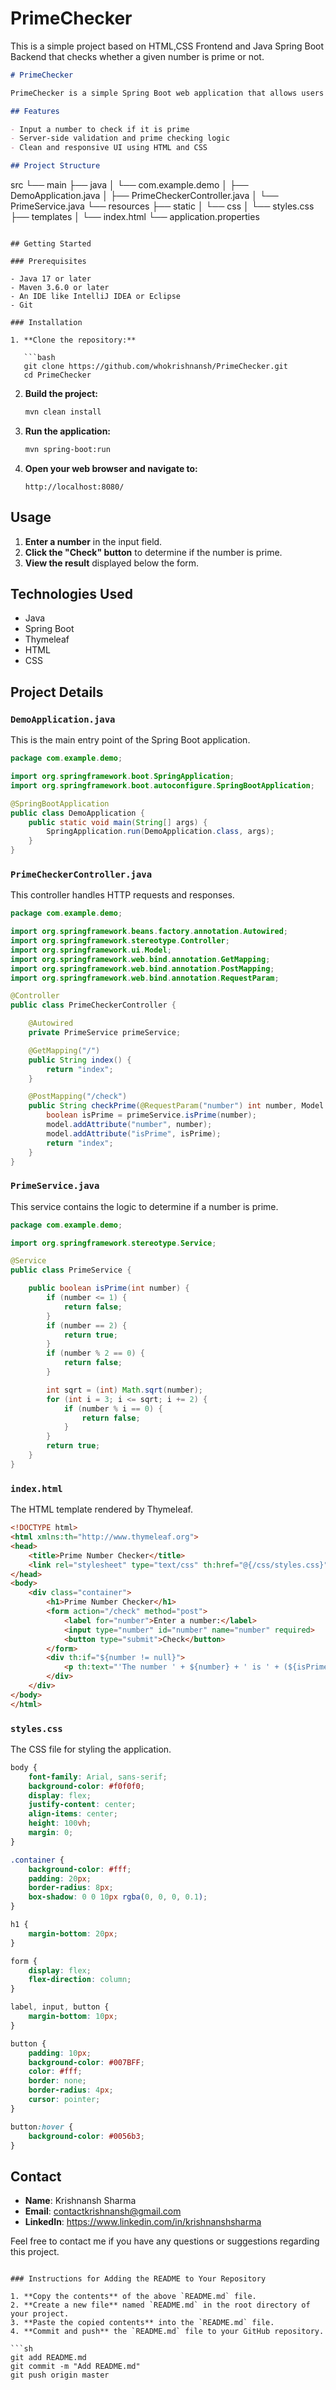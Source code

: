 # PrimeChecker
This is a simple project based on HTML,CSS Frontend and Java Spring Boot Backend that checks whether a given number is prime or not.


```markdown
# PrimeChecker

PrimeChecker is a simple Spring Boot web application that allows users to check if a given number is prime. The application uses Thymeleaf for server-side rendering of the HTML template and Spring Boot for handling the backend logic.

## Features

- Input a number to check if it is prime
- Server-side validation and prime checking logic
- Clean and responsive UI using HTML and CSS

## Project Structure

```
src
└── main
    ├── java
    │   └── com.example.demo
    │       ├── DemoApplication.java
    │       ├── PrimeCheckerController.java
    │       └── PrimeService.java
    └── resources
        ├── static
        │   └── css
        │       └── styles.css
        ├── templates
        │   └── index.html
        └── application.properties
```

## Getting Started

### Prerequisites

- Java 17 or later
- Maven 3.6.0 or later
- An IDE like IntelliJ IDEA or Eclipse
- Git

### Installation

1. **Clone the repository:**

   ```bash
   git clone https://github.com/whokrishnansh/PrimeChecker.git
   cd PrimeChecker
   ```

2. **Build the project:**

   ```bash
   mvn clean install
   ```

3. **Run the application:**

   ```bash
   mvn spring-boot:run
   ```

4. **Open your web browser and navigate to:**

   ```
   http://localhost:8080/
   ```

## Usage

1. **Enter a number** in the input field.
2. **Click the "Check" button** to determine if the number is prime.
3. **View the result** displayed below the form.

## Technologies Used

- Java
- Spring Boot
- Thymeleaf
- HTML
- CSS

## Project Details

### `DemoApplication.java`

This is the main entry point of the Spring Boot application.

```java
package com.example.demo;

import org.springframework.boot.SpringApplication;
import org.springframework.boot.autoconfigure.SpringBootApplication;

@SpringBootApplication
public class DemoApplication {
    public static void main(String[] args) {
        SpringApplication.run(DemoApplication.class, args);
    }
}
```

### `PrimeCheckerController.java`

This controller handles HTTP requests and responses.

```java
package com.example.demo;

import org.springframework.beans.factory.annotation.Autowired;
import org.springframework.stereotype.Controller;
import org.springframework.ui.Model;
import org.springframework.web.bind.annotation.GetMapping;
import org.springframework.web.bind.annotation.PostMapping;
import org.springframework.web.bind.annotation.RequestParam;

@Controller
public class PrimeCheckerController {

    @Autowired
    private PrimeService primeService;

    @GetMapping("/")
    public String index() {
        return "index";
    }

    @PostMapping("/check")
    public String checkPrime(@RequestParam("number") int number, Model model) {
        boolean isPrime = primeService.isPrime(number);
        model.addAttribute("number", number);
        model.addAttribute("isPrime", isPrime);
        return "index";
    }
}
```

### `PrimeService.java`

This service contains the logic to determine if a number is prime.

```java
package com.example.demo;

import org.springframework.stereotype.Service;

@Service
public class PrimeService {

    public boolean isPrime(int number) {
        if (number <= 1) {
            return false;
        }
        if (number == 2) {
            return true;
        }
        if (number % 2 == 0) {
            return false;
        }

        int sqrt = (int) Math.sqrt(number);
        for (int i = 3; i <= sqrt; i += 2) {
            if (number % i == 0) {
                return false;
            }
        }
        return true;
    }
}
```

### `index.html`

The HTML template rendered by Thymeleaf.

```html
<!DOCTYPE html>
<html xmlns:th="http://www.thymeleaf.org">
<head>
    <title>Prime Number Checker</title>
    <link rel="stylesheet" type="text/css" th:href="@{/css/styles.css}">
</head>
<body>
    <div class="container">
        <h1>Prime Number Checker</h1>
        <form action="/check" method="post">
            <label for="number">Enter a number:</label>
            <input type="number" id="number" name="number" required>
            <button type="submit">Check</button>
        </form>
        <div th:if="${number != null}">
            <p th:text="'The number ' + ${number} + ' is ' + (${isPrime} ? 'a prime' : 'not a prime') + ' number.'"></p>
        </div>
    </div>
</body>
</html>
```

### `styles.css`

The CSS file for styling the application.

```css
body {
    font-family: Arial, sans-serif;
    background-color: #f0f0f0;
    display: flex;
    justify-content: center;
    align-items: center;
    height: 100vh;
    margin: 0;
}

.container {
    background-color: #fff;
    padding: 20px;
    border-radius: 8px;
    box-shadow: 0 0 10px rgba(0, 0, 0, 0.1);
}

h1 {
    margin-bottom: 20px;
}

form {
    display: flex;
    flex-direction: column;
}

label, input, button {
    margin-bottom: 10px;
}

button {
    padding: 10px;
    background-color: #007BFF;
    color: #fff;
    border: none;
    border-radius: 4px;
    cursor: pointer;
}

button:hover {
    background-color: #0056b3;
}
```


## Contact

- **Name**: Krishnansh Sharma
- **Email**: contactkrishnansh@gmail.com
- **LinkedIn**: https://www.linkedin.com/in/krishnanshsharma

Feel free to contact me if you have any questions or suggestions regarding this project.
```

### Instructions for Adding the README to Your Repository

1. **Copy the contents** of the above `README.md` file.
2. **Create a new file** named `README.md` in the root directory of your project.
3. **Paste the copied contents** into the `README.md` file.
4. **Commit and push** the `README.md` file to your GitHub repository.

```sh
git add README.md
git commit -m "Add README.md"
git push origin master
```

